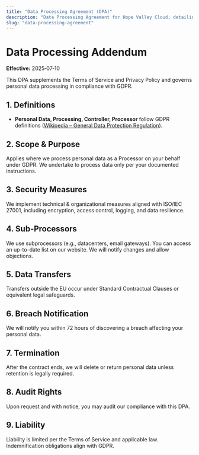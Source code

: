 ```yaml
---
title: "Data Processing Agreement (DPA)"
description: "Data Processing Agreement for Hope Valley Cloud, detailing GDPR compliance, data processing terms, security measures, and rights."
slug: "data-processing-agreement"
---
```


# Data Processing Addendum

**Effective:** 2025‑07‑10  

This DPA supplements the Terms of Service and Privacy Policy and governs personal data processing in compliance with GDPR.

## 1. Definitions  
- **Personal Data, Processing, Controller, Processor** follow GDPR definitions ([Wikipedia – General Data Protection Regulation](https://en.wikipedia.org/wiki/General_Data_Protection_Regulation)).

## 2. Scope & Purpose  
Applies where we process personal data as a Processor on your behalf under GDPR. We undertake to process data only per your documented instructions.

## 3. Security Measures  
We implement technical & organizational measures aligned with ISO/IEC 27001, including encryption, access control, logging, and data resilience.

## 4. Sub-Processors  
We use subprocessors (e.g., datacenters, email gateways). You can access an up-to-date list on our website. We will notify changes and allow objections.

## 5. Data Transfers  
Transfers outside the EU occur under Standard Contractual Clauses or equivalent legal safeguards.

## 6. Breach Notification  
We will notify you within 72 hours of discovering a breach affecting your personal data.

## 7. Termination  
After the contract ends, we will delete or return personal data unless retention is legally required.

## 8. Audit Rights  
Upon request and with notice, you may audit our compliance with this DPA.

## 9. Liability  
Liability is limited per the Terms of Service and applicable law. Indemnification obligations align with GDPR.
